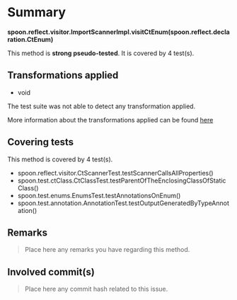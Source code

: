 # Summary
**spoon.reflect.visitor.ImportScannerImpl.visitCtEnum(spoon.reflect.declaration.CtEnum)**

This method is **strong pseudo-tested**.
It is covered by 4 test(s). 


## Transformations applied

- void


The test suite was not able to detect any transformation applied.

More information about the transformations applied can be found [here](https://github.com/STAMP-project/pitest-descartes)

## Covering tests
This method is covered by 4 test(s).
* spoon.reflect.visitor.CtScannerTest.testScannerCallsAllProperties()
* spoon.test.ctClass.CtClassTest.testParentOfTheEnclosingClassOfStaticClass()
* spoon.test.enums.EnumsTest.testAnnotationsOnEnum()
* spoon.test.annotation.AnnotationTest.testOutputGeneratedByTypeAnnotation()


## Remarks
> Place here any remarks you have regarding this method.

## Involved commit(s)

> Place here any commit hash related to this issue.
